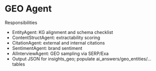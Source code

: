 # GEO Agent

Responsibilities
- EntityAgent: KG alignment and schema checklist
- ContentStructAgent: extractability scoring
- CitationAgent: external and internal citations
- SentimentAgent: brand sentiment
- AIInterviewAgent: GEO sampling via SERP/Exa
- Output JSON for insights_geo; populate ai_answers/geo_entities/... tables

